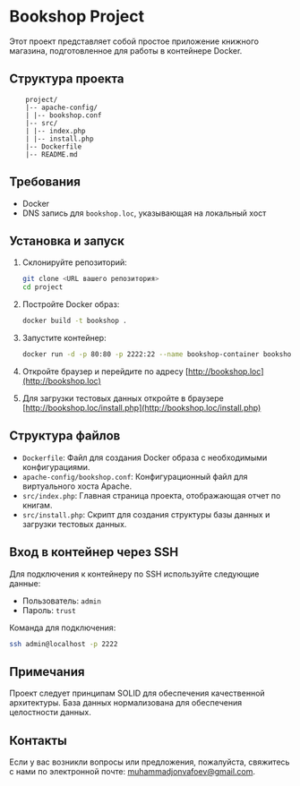 # Bookshop Project

Этот проект представляет собой простое приложение книжного магазина, подготовленное для работы в контейнере Docker.

## Структура проекта
```
    project/
    |-- apache-config/
    | |-- bookshop.conf
    |-- src/
    | |-- index.php
    | |-- install.php
    |-- Dockerfile
    |-- README.md
```

## Требования

- Docker
- DNS запись для `bookshop.loc`, указывающая на локальный хост

## Установка и запуск

1. Склонируйте репозиторий:

    ```sh
    git clone <URL вашего репозитория>
    cd project
    ```

2. Постройте Docker образ:

    ```sh
    docker build -t bookshop .
    ```

3. Запустите контейнер:

    ```sh
    docker run -d -p 80:80 -p 2222:22 --name bookshop-container bookshop
    ```

4. Откройте браузер и перейдите по адресу [http://bookshop.loc](http://bookshop.loc)

5. Для загрузки тестовых данных откройте в браузере [http://bookshop.loc/install.php](http://bookshop.loc/install.php)

## Структура файлов

- `Dockerfile`: Файл для создания Docker образа с необходимыми конфигурациями.
- `apache-config/bookshop.conf`: Конфигурационный файл для виртуального хоста Apache.
- `src/index.php`: Главная страница проекта, отображающая отчет по книгам.
- `src/install.php`: Скрипт для создания структуры базы данных и загрузки тестовых данных.

## Вход в контейнер через SSH

Для подключения к контейнеру по SSH используйте следующие данные:

- Пользователь: `admin`
- Пароль: `trust`

Команда для подключения:

```sh
ssh admin@localhost -p 2222
```

## Примечания
Проект следует принципам SOLID для обеспечения качественной архитектуры.
База данных нормализована для обеспечения целостности данных.

## Контакты
Если у вас возникли вопросы или предложения, пожалуйста, свяжитесь с нами по электронной почте: [muhammadjonvafoev@gmail.com](mailto:muhammadjonvafoev@gmail.com).